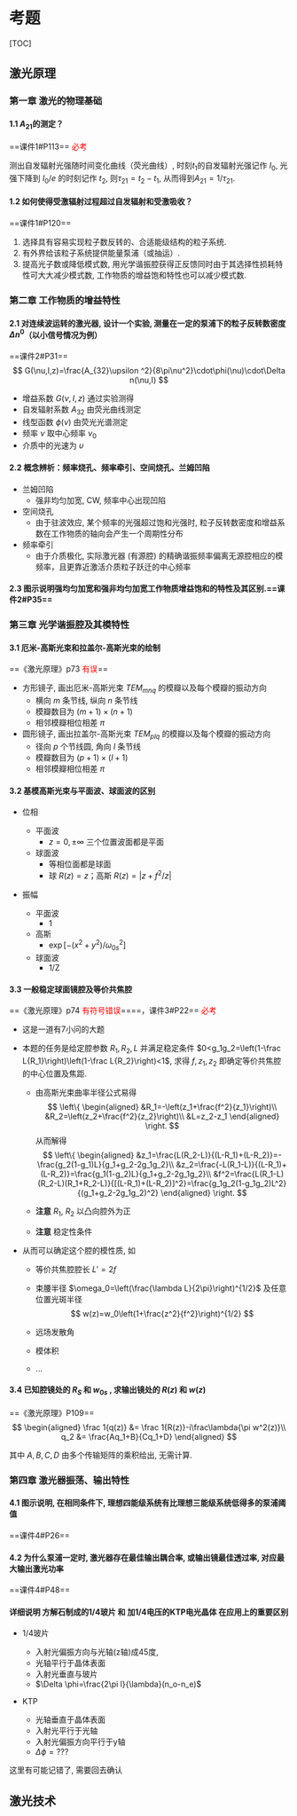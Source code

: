 # 考题

[TOC]

## 激光原理

### 第一章   激光的物理基础

#### 1.1 $A_{21}$的测定？

==课件1#P113== <font color="red">必考</font>

测出自发辐射光强随时间变化曲线（荧光曲线）, 时刻$t_1$的自发辐射光强记作 $I_0$, 光强下降到 $I_0/e$ 的时刻记作 $t_2$, 则$\tau_{21}=t_2-t_1$, 从而得到$A_{21}=1/\tau_{21}$.



#### 1.2 如何使得受激辐射过程超过自发辐射和受激吸收？

==课件1#P120==

1. 选择具有容易实现粒子数反转的、合适能级结构的粒子系统.
2. 有外界给该粒子系统提供能量泵浦（或抽运）.
3. 提高光子数或降低模式数, 用光学谐振腔获得正反馈同时由于其选择性损耗特性可大大减少模式数, 工作物质的增益饱和特性也可以减少模式数.



### 第二章 工作物质的增益特性 

#### 2.1 对连续波运转的激光器, 设计一个实验, 测量在一定的泵浦下的粒子反转数密度$\Delta n^0$（以小信号情况为例）

==课件2#P31==
$$
G(\nu,I,z)=\frac{A_{32}\upsilon ^2}{8\pi\nu^2}\cdot\phi(\nu)\cdot\Delta n(\nu,I)
$$

- 增益系数 $G(\nu,I,z)$ 通过实验测得
- 自发辐射系数 $A_{32}$ 由荧光曲线测定
- 线型函数 $\phi(\nu)$ 由荧光光谱测定
- 频率 $\nu$ 取中心频率 $\nu_0$
- 介质中的光速为 $\upsilon$



#### 2.2 概念辨析：频率烧孔、频率牵引、空间烧孔、兰姆凹陷

- 兰姆凹陷
  - 强非均匀加宽, CW, 频率中心出现凹陷
- 空间烧孔
  - 由于驻波效应, 某个频率的光强超过饱和光强时, 粒子反转数密度和增益系数在工作物质的轴向会产生一个周期性分布
- 频率牵引
  - 由于介质极化, 实际激光器 (有源腔) 的精确谐振频率偏离无源腔相应的模频率，且更靠近激活介质粒子跃迁的中心频率



#### 2.3 图示说明强均匀加宽和强非均匀加宽工作物质增益饱和的特性及其区别.==课件2#P35==


### 第三章 光学谐振腔及其模特性
#### 3.1 厄米-高斯光束和拉盖尔-高斯光束的绘制

==《激光原理》p73 <font color="red">有误</font>==

- 方形镜子, 画出厄米-高斯光束 $TEM_{mnq}$ 的模瓣以及每个模瓣的振动方向
  - 横向 $m$ 条节线, 纵向 $n$ 条节线
  - 模瓣数目为 $(m+1)\times(n+1)$
  - 相邻模瓣相位相差 $\pi$
- 圆形镜子, 画出拉盖尔-高斯光束 $TEM_{plq}$ 的模瓣以及每个模瓣的振动方向
  - 径向 $p$ 个节线圆, 角向 $l$ 条节线
  - 模瓣数目为 $(p+1)\times(l+1)$
  - 相邻模瓣相位相差 $\pi$



#### 3.2 基模高斯光束与平面波、球面波的区别

- 位相
  - 平面波 
    - $z=0,\pm\infty$ 三个位置波面都是平面
  - 球面波 
    - 等相位面都是球面
    - 球 $R(z)=z$；高斯 $R(z)=\left|z+f^2/z\right|$

- 振幅
  - 平面波
    - 1
  - 高斯
    - $\exp\left[-(x^2+y^2)/{\omega_{0s}^2}\right]$
  - 球面波
    - 1/Z



#### 3.3 一般稳定球面镜腔及等价共焦腔

==《激光原理》p74 <font color="red">有符号错误</font>====，课件3#P22== <font color="red">必考</font>

- 这是一道有7小问的大题

- 本题的任务是给定腔参数 $R_1, R_2, L$ 并满足稳定条件 $0<g_1g_2=\left(1-\frac L{R_1}\right)\left(1-\frac L{R_2}\right)<1$, 求得 $f,z_1,z_2$ 即确定等价共焦腔的中心位置及焦距. 

  - 由高斯光束曲率半径公式易得
    $$
    \left\{
    \begin{aligned} 
    &R_1=-\left(z_1+\frac{f^2}{z_1}\right)\\
    &R_2=\left(z_2+\frac{f^2}{z_2}\right)\\
    &L=z_2-z_1
    \end{aligned}
    \right.
    $$
    从而解得
    $$
    \left\{
    \begin{aligned} 
    &z_1=\frac{L(R_2-L)}{(L-R_1)+(L-R_2)}=-\frac{g_2(1-g_1)L}{g_1+g_2-2g_1g_2}\\
    &z_2=\frac{-L(R_1-L)}{(L-R_1)+(L-R_2)}=\frac{g_1(1-g_2)L}{g_1+g_2-2g_1g_2}\\
    &f^2=\frac{L(R_1-L)(R_2-L)(R_1+R_2-L)}{[(L-R_1)+(L-R_2)]^2}=\frac{g_1g_2(1-g_1g_2)L^2}{(g_1+g_2-2g_1g_2)^2}
    \end{aligned}
    \right.
    $$
    
  - **注意** $R_1$, $R_2$ 以凸向腔外为正
    
  - **注意** 稳定性条件
  
- 从而可以确定这个腔的模性质, 如
  
  - 等价共焦腔腔长 $L'=2f$
  
  - 束腰半径 $\omega_0=\left(\frac{\lambda L}{2\pi}\right)^{1/2}$ 及任意位置光斑半径
    $$
    w(z)=w_0\left(1+\frac{z^2}{f^2}\right)^{1/2}
    $$
    
  - 远场发散角
  
  - 模体积
  
  - ...



#### 3.4 已知腔镜处的 $R_S$ 和 $w_{0s}$ , 求输出镜处的 $R(z)$ 和 $w(z)$

==《激光原理》P109==
$$
\begin{aligned}
\frac 1{q(z)} &= \frac 1{R(z)}-i\frac\lambda{\pi w^2(z)}\\
q_2 &= \frac{Aq_1+B}{Cq_1+D}
\end{aligned}
$$

其中 $A,B,C,D$ 由多个传输矩阵的乘积给出, 无需计算.



### 第四章 激光器振荡、输出特性

#### 4.1 图示说明, 在相同条件下, 理想四能级系统有比理想三能级系统低得多的泵浦阈值

==课件4#P26==



#### 4.2 为什么泵浦一定时, 激光器存在最佳输出耦合率, 或输出镜最佳透过率, 对应最大输出激光功率

==课件4#P48==



#### 详细说明 方解石制成的1/4玻片 和 加1/4电压的KTP电光晶体 在应用上的重要区别

- 1/4玻片 
  - 入射光偏振方向与光轴(z轴)成45度,
  - 光轴平行于晶体表面
  - 入射光垂直与玻片
  -  $\Delta \phi=\frac{2\pi l}{\lambda}(n_o-n_e)$

- KTP 
  - 光轴垂直于晶体表面
  - 入射光平行于光轴
  - 入射光偏振方向平行于y轴
  - $\Delta \phi=???$

这里有可能记错了, 需要回去确认





## 激光技术